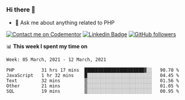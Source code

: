 ### Hi there 👋

<!--
**mustafaculban/mustafaculban** is a ✨ _special_ ✨ repository because its `README.md` (this file) appears on your GitHub profile.

Here are some ideas to get you started:

- 🌱 I’m currently learning ...
- 👯 I’m looking to collaborate on ...
- 🤔 I’m looking for help with ...
- 📫 How to reach me: ...
- 😄 Pronouns: ...
- ⚡ Fun fact: ...

-->
- 💬 Ask me about anything related to PHP

[![Contact me on Codementor](https://www.codementor.io/m-badges/karamusluk/book-session.svg)](https://www.codementor.io/@karamusluk?refer=badge)
[![Linkedin Badge](https://img.shields.io/badge/-Mustafa%20Culban-blue?style=social&logo=Linkedin&logoColor=blue&link=https://www.linkedin.com/in/mustafaculban/)](https://www.linkedin.com/in/mustafaculban/) 
[![GitHub followers](https://img.shields.io/github/followers/karamusluk?label=Follow&style=social)](https://github.com/karamusluk/?tab=follow)


📊 **This week I spent my time on**
<!--START_SECTION:waka-->
```text
Week: 05 March, 2021 - 12 March, 2021

PHP          31 hrs 17 mins  ██████████████████████▓░░   90.70 % 
JavaScript   1 hr 32 mins    █░░░░░░░░░░░░░░░░░░░░░░░░   04.45 % 
Text         32 mins         ▒░░░░░░░░░░░░░░░░░░░░░░░░   01.56 % 
Other        21 mins         ▒░░░░░░░░░░░░░░░░░░░░░░░░   01.05 % 
SQL          19 mins         ▒░░░░░░░░░░░░░░░░░░░░░░░░   00.95 % 
```
<!--END_SECTION:waka-->


